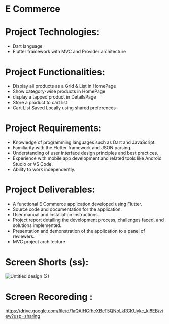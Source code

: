 # E Commerce
# Project Technologies:
- Dart language
- Flutter framework with MVC and Provider architecture
# Project Functionalities:
- Display all products as a Grid & List in HomePage
- Show category-wise products  in HomePage
- display a tapped product in DetailsPage
- Store a product to cart list 
- Cart List Saved Locally using shared preferences 
# Project Requirements:
- Knowledge of programming languages such as Dart and JavaScript.
- Familiarity with the Flutter framework and JSON parsing.
- Understanding of user interface design principles and best practices.
- Experience with mobile app development and related tools like Android Studio or VS Code.
- Ability to work independently.
# Project Deliverables:
- A functional E Commerce application developed using Flutter.
- Source code and documentation for the application.
- User manual and installation instructions.
- Project report detailing the development process, challenges faced, and solutions implemented.
- Presentation and demonstration of the application to a panel of reviewers.
- MVC project architecture
# Screen Shorts (ss):
![Untitled design (2)](https://github.com/yashpal4390/E_Commerece/assets/138545274/340ac161-03ea-44f7-8028-ca4e866f5c73)
# Screen Recoreding :
https://drive.google.com/file/d/1aQAIHGfheXBeT5QNoLkRCKUykc_ki8EB/view?usp=sharing

